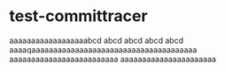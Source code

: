 # test-committracer
aaaaaaaaaaaaaaaaaabcd abcd abcd abcd abcd
aaaaqaaaaaaaaaaaaaaaaaaaaaaaaaaaaaaaaaaaaaa
aaaaaaaaaaaaaaaaaaaaaaaaa
aaaaaaaaaaaaaaaaaaaaaa
